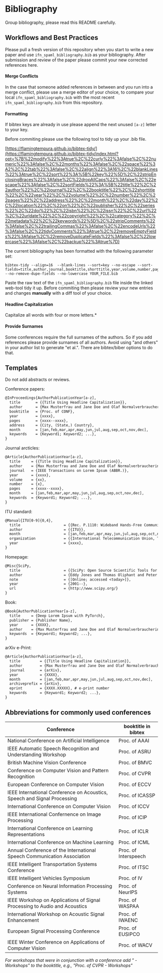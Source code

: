# Bibliography
Group bibliography, please read this README carefully.

## Workflows and Best Practices
Please pull a fresh version of this repository when you start to write a new paper and use `ifn_spaml_bibliography.bib` as your bibliography. After submission and review of the paper please commit your new corrected references here. 

#### Merge Conflicts
In the case that someone added references in between and you run into a merge conflict, please use a merge editor of your choice, to compare your local `ifn_spaml_bibliography.bib` with the most recent `ifn_spaml_bibliography.bib` from this repository. 

#### Formatting
If bibtex keys are already in use please append the next unused `[a-z]` letter to your key.

Before commiting please use the following tool to tidy up your .bib file. 

[https://flamingtempura.github.io/bibtex-tidy/](https://flamingtempura.github.io/bibtex-tidy/index.html?opt=%7B%22modify%22%3Atrue%2C%22curly%22%3Afalse%2C%22numeric%22%3Afalse%2C%22months%22%3Afalse%2C%22space%22%3A2%2C%22tab%22%3Afalse%2C%22align%22%3A16%2C%22blankLines%22%3Atrue%2C%22sort%22%3A%5B%22key%22%5D%2C%22stripEnclosingBraces%22%3Afalse%2C%22dropAllCaps%22%3Afalse%2C%22escape%22%3Afalse%2C%22sortFields%22%3A%5B%22title%22%2C%22author%22%2C%22journal%22%2C%22booktitle%22%2C%22shorttitle%22%2C%22year%22%2C%22volume%22%2C%22number%22%2C%22pages%22%2C%22address%22%2C%22month%22%2C%22day%22%2C%22location%22%2C%22on%22%2C%22publisher%22%2C%22series%22%2C%22doi%22%2C%22isbn%22%2C%22issn%22%2C%22url%22%2C%22urldate%22%2C%22copyright%22%2C%22category%22%2C%22metadata%22%2C%22keywords%22%5D%2C%22stripComments%22%3Afalse%2C%22trailingCommas%22%3Afalse%2C%22encodeUrls%22%3Afalse%2C%22tidyComments%22%3Atrue%2C%22removeEmptyFields%22%3Afalse%2C%22removeDuplicateFields%22%3Afalse%2C%22lowercase%22%3Afalse%2C%22backup%22%3Atrue%7D)

The current bibliography has been formatted with the following parameter set:
```
bibtex-tidy --align=16  --blank-lines --sort=key --no-escape --sort-fields=title,author,journal,booktitle,shorttitle,year,volume,number,pages,address,month,day,location,on,publisher,series,doi,isbn,issn,url,urldate,copyright,category,metadata,keywords --no-remove-dupe-fields --no-lowercase YOUR_FILE.bib
```

Paste the raw text of the `ifn_spaml_bibliography.bib` file inside the linked web-tool tidy it up. Before commiting then please review your new entries and changes **manually** with a diff tool of your choice. 

#### Headline Capitalization
Capitalize all words with four or more letters.*

#### Provide Surnames

Some conferences require the full surnames of the authors. So if you add references please provide surnames of all authors. Avoid using "and others" in your author list to generate "et al.". There are bibtex/biber options to do that.

## Templates
Do not add abstracts or reviews.

Conference papers:
```LaTeX
@InProceedings{AuthorPublicationYear[a-z],
  title       = {{Title Using Headline Capitalization}},
  author      = {Max Musterfrau and Jane Doe and Olaf Normalverbraucherin},
  booktitle   = {Proc. of CONF},
  year        = {xxxx},
  pages       = {xxxx--xxxx},
  address     = {City, (State,) Country},
  month       = [jan,feb,mar,apr,may,jun,jul,aug,sep,oct,nov,dec],
  keywords    = {Keyword1; Keyword2; ...},
}
```

Journal arcticles:
```LaTeX
@Article{AuthorPublicationYear[a-z],
  title     = {{Title Using Headline Capitalization}},
  author    = {Max Musterfrau and Jane Doe and Olaf Normalverbraucherin},
  journal 	= {IEEE Transactions on Lorem Ipsum (ABBR.)},
  year      = {xxxx},
  volume    = {xx},
  number    = {x},
  pages     = {xxxx--xxxx},
  month     = [jan,feb,mar,apr,may,jun,jul,aug,sep,oct,nov,dec],
  keywords  = {Keyword1; Keyword2; ...},
}
```

ITU standard:
```LaTeX
@Manual{ITU[0-9]{0,4},
  title                    = {{Rec. P.1110: Wideband Hands-Free Communication in Motor Vehicles}},
  author                   = {{ITU}},
  month                    = [jan,feb,mar,apr,may,jun,jul,aug,sep,oct,nov,dec],
  organization             = {{International Telecommunication Union, Telecommunication Standardization Sector (ITU-T)}},
  year                     = {xxxx},
}
```

Homepage:
```LaTeX
@Misc{SciPy,
  title                    = {{SciPy: Open Source Scientific Tools for Python}},
  author                   = {Eddy Jones and Thomas Oliphant and Peter Peterson and others},
  note                     = {[Online; accessed <today>]},
  year                     = {2001--},
  url                      = {http://www.scipy.org/}
}
```

Book:
```LaTeX
@Book{AuthorPublicationYear[a-z],
  title     = {Deep Lorem Ipsum with PyTorch},
  publisher = {Publisher Name},
  year      = {XXXX},
  author    = {Max Musterfrau and Jane Doe and Olaf Normalverbraucherin},
  keywords  = {Keyword1; Keyword2; ...},
}
```
arXiv e-Print:
```LaTeX
@Article{AuthorPublicationYear[a-z],
  title         = {{Title Using Headline Capitalization}},
  author        = {Max Musterfrau and Jane Doe and Olaf Normalverbraucherin},
  journal       = {arXiv},
  year          = {XXXX},
  month         = [jan,feb,mar,apr,may,jun,jul,aug,sep,oct,nov,dec],
  archiveprefix = {arXiv},
  eprint        = {XXXX.XXXXX}, # e-print number
  keywords      = {Keyword1; Keyword2; ...},
}
```


## Abbreviations for commonly used conferences
| Conference                                                   | booktitle in bibtex  |
| ------------------------------------------------------------ | -------------------- |
| National Conference on Artificial Intelligence               | Proc. of AAAI        |
| IEEE Automatic Speech Recognition and Understanding Workshop | Proc. of ASRU        |
| British Machine Vision Conference                            | Proc. of BMVC        |
| Conference on Computer Vision and Pattern Recognition        | Proc. of CVPR        |
| European Conference on Computer Vision                       | Proc. of ECCV        |
| IEEE International Conference on Acoustics, Speech and Signal Processing | Proc. of ICASSP      |
| International Conference on Computer Vision                  | Proc. of ICCV        |
| IEEE International Confernence on Image Processing           | Proc. of ICIP        |
| International Conference on Learning Representations         | Proc. of ICLR        |
| International Conference on Machine Learning                 | Proc. of ICML        |
| Annual Conference of the International Speech Communication Association | Proc. of Interspeech |
| IEEE Intelligent Transportation Systems Conference           | Proc. of ITSC        |
| IEEE Intelligent Vehicles Symposium                          | Proc. of IV          |
| Conference on Neural Information Processing Systems          | Proc. of NeurIPS     |
| IEEE Workshop on Applications of Signal Processing to Audio and Acoustics | Proc. of WASPAA      |
| International Workshop on Acoustic Signal Enhancement        | Proc. of IWAENC      |
| European Signal Processing Conference                        | Proc. of EUSIPCO     |
| IEEE Winter Conference on Applications of Computer Vision    | Proc. of WACV        |

*For workshops that were in conjunction with a conference add " - Workshops" to the booktitle, e.g., "Proc. of CVPR - Workshops"*
